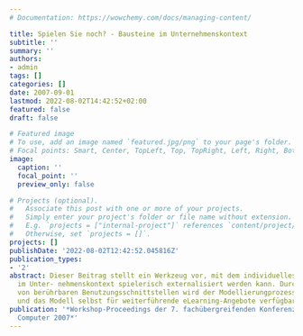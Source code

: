 ```yaml
---
# Documentation: https://wowchemy.com/docs/managing-content/

title: Spielen Sie noch? - Bausteine im Unternehmenskontext
subtitle: ''
summary: ''
authors:
- admin
tags: []
categories: []
date: 2007-09-01
lastmod: 2022-08-02T14:42:52+02:00
featured: false
draft: false

# Featured image
# To use, add an image named `featured.jpg/png` to your page's folder.
# Focal points: Smart, Center, TopLeft, Top, TopRight, Left, Right, BottomLeft, Bottom, BottomRight.
image:
  caption: ''
  focal_point: ''
  preview_only: false

# Projects (optional).
#   Associate this post with one or more of your projects.
#   Simply enter your project's folder or file name without extension.
#   E.g. `projects = ["internal-project"]` references `content/project/deep-learning/index.md`.
#   Otherwise, set `projects = []`.
projects: []
publishDate: '2022-08-02T12:42:52.045816Z'
publication_types:
- '2'
abstract: Dieser Beitrag stellt ein Werkzeug vor, mit dem individuelles Handlungswissen
  im Unter- nehmenskontext spielerisch externalisiert werden kann. Durch den Einsatz
  von berührbaren Benutzungsschnittstellen wird der Modellierungprozess unterstützt
  und das Modell selbst für weiterführende eLearning-Angebote verfügbar gemacht.
publication: '*Workshop-Proceedings der 7. fachübergreifenden Konferenz Mensch und
  Computer 2007*'
---
```

